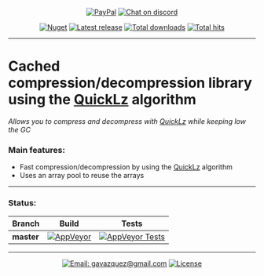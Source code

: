 <p align="center">
  <a href="https://paypal.me/gavazquez"><img src="https://img.shields.io/badge/paypal-donate-yellow.svg" alt="PayPal"/></a>
  <a href="https://discord.gg/S6bQR5q"><img src="https://img.shields.io/discord/378456662392045571.svg" alt="Chat on discord"/></a>
</p>

<p align="center">
  <a href="https://www.nuget.org/packages/LunaConfigNode"><img src="https://img.shields.io/nuget/v/LunaConfigNode.svg" alt="Nuget" /></a>
  <a href="../../releases"><img src="https://img.shields.io/github/release/lunamultiplayer/cachedquicklz.svg" alt="Latest release" /></a>
  <a href="../../releases"><img src="https://img.shields.io/github/downloads/lunamultiplayer/cachedquicklz/total.svg" alt="Total downloads" /></a>
  <a href="../../"><img src="https://img.shields.io/github/search/lunamultiplayer/cachedquicklz/goto.svg" alt="Total hits" /></a>
</p>

---

# Cached compression/decompression library using the [QuickLz](http://www.quicklz.com/) algorithm

*Allows you to compress and decompress with [QuickLz](http://www.quicklz.com/) while keeping low the GC*  

### Main features:

- Fast compression/decompression by using the [QuickLz](http://www.quicklz.com/) algorithm
- Uses an array pool to reuse the arrays

---

### Status:

|   Branch   |   Build  |   Tests  |
| ---------- | -------- | -------- |
| **master** |[![AppVeyor](https://img.shields.io/appveyor/ci/gavazquez/cachedquicklz/master.svg?logo=appveyor)](https://ci.appveyor.com/project/gavazquez/cachedquicklz/branch/master) | [![AppVeyor Tests](https://img.shields.io/appveyor/tests/gavazquez/lunaconfignode/master.svg?logo=appveyor)](https://ci.appveyor.com/project/gavazquez/lunaconfignode/branch/master/tests)

---

<p align="center">
  <a href="mailto:gavazquez@gmail.com"><img src="https://img.shields.io/badge/email-gavazquez@gmail.com-blue.svg?style=flat" alt="Email: gavazquez@gmail.com" /></a>
  <a href="./LICENSE"><img src="https://img.shields.io/github/license/lunamultiplayer/cachedquicklz.svg" alt="License" /></a>
</p>
